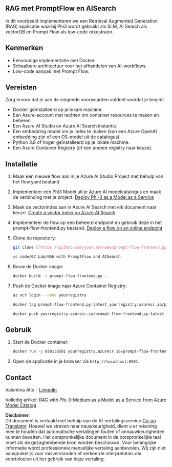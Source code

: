 <!--
CO_OP_TRANSLATOR_METADATA:
{
  "original_hash": "8ec74e4a49934dad78bc52dcb898359c",
  "translation_date": "2025-05-09T05:13:24+00:00",
  "source_file": "code/07.Lab/RAG_with_PromptFlow_and_AISearch/README.md",
  "language_code": "nl"
}
-->
## RAG met PromptFlow en AISearch

In dit voorbeeld implementeren we een Retrieval Augmented Generation (RAG) applicatie waarbij Phi3 wordt gebruikt als SLM, AI Search als vectorDB en Prompt Flow als low-code orkestrator.

## Kenmerken

- Eenvoudige implementatie met Docker.
- Schaalbare architectuur voor het afhandelen van AI-workflows.
- Low-code aanpak met Prompt Flow.

## Vereisten

Zorg ervoor dat je aan de volgende voorwaarden voldoet voordat je begint:

- Docker geïnstalleerd op je lokale machine.
- Een Azure-account met rechten om container resources te maken en beheren.
- Een Azure AI Studio en Azure AI Search instantie.
- Een embedding model om je index te maken (kan een Azure OpenAI embedding zijn of een OS-model uit de catalogus).
- Python 3.8 of hoger geïnstalleerd op je lokale machine.
- Een Azure Container Registry (of een andere registry naar keuze).

## Installatie

1. Maak een nieuwe flow aan in je Azure AI Studio Project met behulp van het flow.yaml bestand.
2. Implementeer een Phi3 Model uit je Azure AI modelcatalogus en maak de verbinding met je project. [Deploy Phi-3 as a Model as a Service](https://learn.microsoft.com/azure/machine-learning/how-to-deploy-models-phi-3?view=azureml-api-2&tabs=phi-3-mini)
3. Maak de vectorindex aan in Azure AI Search met elk document naar keuze. [Create a vector index on Azure AI Search](https://learn.microsoft.com/azure/search/search-how-to-create-search-index?tabs=portal)
4. Implementeer de flow op een beheerd endpoint en gebruik deze in het prompt-flow-frontend.py bestand. [Deploy a flow on an online endpoint](https://learn.microsoft.com/azure/ai-studio/how-to/flow-deploy)
5. Clone de repository:

    ```sh
    git clone [[https://github.com/yourusername/prompt-flow-frontend.git](https://github.com/microsoft/Phi-3CookBook.git)](https://github.com/microsoft/Phi-3CookBook.git)
    
    cd code/07.Lab/RAG with PromptFlow and AISearch
    ```

6. Bouw de Docker image:

    ```sh
    docker build -t prompt-flow-frontend.py .
    ```

7. Push de Docker image naar Azure Container Registry:

    ```sh
    az acr login --name yourregistry
    
    docker tag prompt-flow-frontend.py:latest yourregistry.azurecr.io/prompt-flow-frontend.py:latest
    
    docker push yourregistry.azurecr.io/prompt-flow-frontend.py:latest
    ```

## Gebruik

1. Start de Docker container:

    ```sh
    docker run -p 8501:8501 yourregistry.azurecr.io/prompt-flow-frontend.py:latest
    ```

2. Open de applicatie in je browser via `http://localhost:8501`.

## Contact

Valentina Alto - [Linkedin](https://www.linkedin.com/in/valentina-alto-6a0590148/)

Volledig artikel: [RAG with Phi-3-Medium as a Model as a Service from Azure Model Catalog](https://medium.com/@valentinaalto/rag-with-phi-3-medium-as-a-model-as-a-service-from-azure-model-catalog-62e1411948f3)

**Disclaimer**:  
Dit document is vertaald met behulp van de AI-vertalingsservice [Co-op Translator](https://github.com/Azure/co-op-translator). Hoewel we streven naar nauwkeurigheid, dient u er rekening mee te houden dat automatische vertalingen fouten of onnauwkeurigheden kunnen bevatten. Het oorspronkelijke document in de oorspronkelijke taal moet als de gezaghebbende bron worden beschouwd. Voor belangrijke informatie wordt professionele menselijke vertaling aanbevolen. Wij zijn niet aansprakelijk voor misverstanden of verkeerde interpretaties die voortvloeien uit het gebruik van deze vertaling.